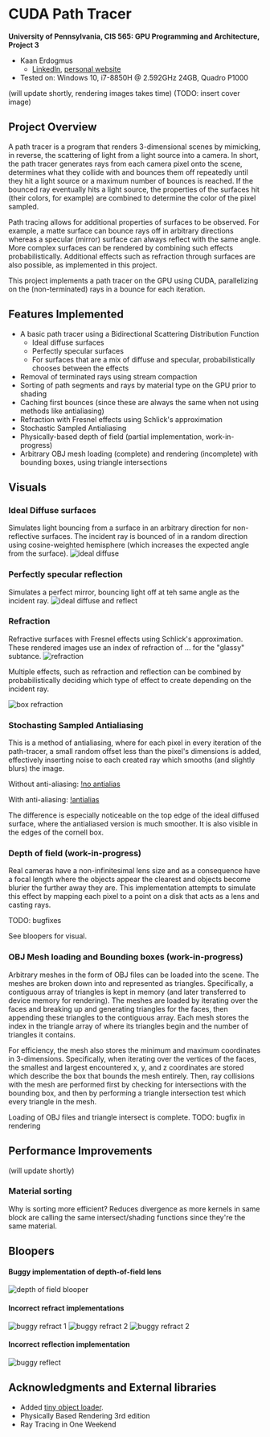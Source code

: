 CUDA Path Tracer
================

**University of Pennsylvania, CIS 565: GPU Programming and Architecture, Project 3**

* Kaan Erdogmus
  * [LinkedIn](https://linkedin.com/in/kaanberk), [personal website](https://kaan9.github.io)
* Tested on: Windows 10, i7-8850H @ 2.592GHz 24GB, Quadro P1000

(will update shortly, rendering images takes time)
(TODO: insert cover image)

## Project Overview
A path tracer is a program that renders 3-dimensional scenes by mimicking, in reverse, the scattering of light from a
light source into a camera. In short, the path tracer generates rays from each camera pixel onto the scene, determines 
what they collide with and bounces them off repeatedly until they hit a light source or a maximum number of bounces is
reached. If the bounced ray eventually hits a light source, the properties of the surfaces hit (their colors,
for example) are combined to determine the color of the pixel sampled.

Path tracing allows for additional properties of surfaces to be observed. For example, a matte surface can bounce rays off in arbitrary directions whereas a specular (mirror) surface can always reflect with the same angle. More complex
surfaces can be rendered by combining such effects probabilistically. Additional effects such as refraction through surfaces are also possible, as implemented in this project.

This project implements a path tracer on the GPU using CUDA, parallelizing on the (non-terminated) rays in a bounce for each iteration.

## Features Implemented
* A basic path tracer using a Bidirectional Scattering Distribution Function
	* Ideal diffuse surfaces
	* Perfectly specular surfaces
	* For surfaces that are a mix of diffuse and specular, probabilistically chooses between the effects
* Removal of terminated rays using stream compaction
* Sorting of path segments and rays by material type on the GPU prior to shading
* Caching first bounces (since these are always the same when not using methods like antialiasing)
* Refraction with Fresnel effects using Schlick's approximation
* Stochastic Sampled Antialiasing
* Physically-based depth of field (partial implementation, work-in-progress)
* Arbitrary OBJ mesh loading (complete) and rendering (incomplete) with bounding boxes, using triangle intersections


## Visuals

### Ideal Diffuse surfaces
Simulates light bouncing from a surface in an arbitrary direction for non-reflective surfaces.
The incident ray is bounced of in a random direction using cosine-weighted hemisphere (which increases the expected
angle from the surface).
![ideal diffuse](visuals/diffuse.png)

### Perfectly specular reflection
Simulates a perfect mirror, bouncing light off at teh same angle as the incident ray.
![ideal diffuse and reflect](visuals/diffuse_reflect.png)


### Refraction
Refractive surfaces with Fresnel effects using Schlick's approximation.
These rendered images use an index of refraction of ... for the "glassy" subtance.
![refraction](visuals/refraction.png)

Multiple effects, such as refraction and reflection can be combined by probabilistically deciding which type of effect
to create depending on the incident ray.

![box refraction](visuals/box_refraction.png)


### Stochasting Sampled Antialiasing
This is a method of antialiasing, where for each pixel in every iteration of the path-tracer, a small random offset less than the pixel's dimensions is added, effectively inserting noise to each created ray which smooths
(and slightly blurs) the image.

Without anti-aliasing:
[!no antialias](visuals/not_antialias.png)

With anti-aliasing:
[!antialias](visuals/antialias.png)

The difference is especially noticeable on the top edge of the ideal diffused surface,
where the antialiased version is much smoother. It is also visible in the edges of the cornell box.


### Depth of field (work-in-progress)
Real cameras have a non-infinitesimal lens size and as a consequence have a focal length where the objects appear the
clearest and objects become blurier the further away they are. This implementation attempts to simulate this effect by
mapping each pixel to a point on a disk that acts as a lens and casting rays.

TODO: bugfixes

See bloopers for visual.

### OBJ Mesh loading and Bounding boxes (work-in-progress)
Arbitrary meshes in the form of OBJ files can be loaded into the scene. The meshes are broken down into and represented as triangles. Specifically, a contiguous array of triangles is kept in memory (and later transferred to device memory for rendering). The meshes are loaded by iterating over the faces and breaking up and generating triangles for the faces,
then appending these triangles to the contiguous array. Each mesh stores the index in the triangle array of where its
triangles begin and the number of triangles it contains.

For efficiency, the mesh also stores the minimum and maximum coordinates in 3-dimensions. Specifically, when iterating
over the vertices of the faces, the smallest and largest encountered x, y, and z coordinates are stored which describe
the box that bounds the mesh entirely. Then, ray collisions with the mesh are performed first by checking for
intersections with the bounding box, and then by performing a triangle intersection test which every triangle in the
mesh.

Loading of OBJ files and triangle intersect is complete. TODO: bugfix in rendering



## Performance Improvements
(will update shortly)


### Material sorting
Why is sorting more efficient? Reduces divergence as more kernels in same block are calling the same intersect/shading functions since they're the same material.






## Bloopers

#### Buggy implementation of depth-of-field lens
![depth of field blooper](visuals/depth_of_field_blooper.png)

#### Incorrect refract implementations
![buggy refract 1](incorrect_refract1.png)
![buggy refract 2](incorrect_refract2.png)
![buggy refract 2](incorrect_refract3.png)

#### Incorrect reflection implementation
![buggy reflect](buggy_reflect.png)

## Acknowledgments and External libraries
* Added [tiny object loader](https://github.com/tinyobjloader/tinyobjloader/).
* Physically Based Rendering 3rd edition
* Ray Tracing in One Weekend

